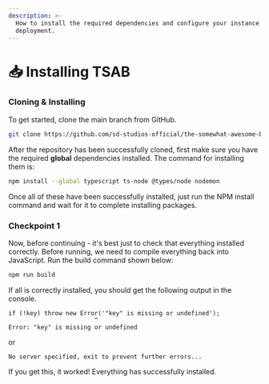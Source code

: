 ```yaml
---
description: >-
  How to install the required dependencies and configure your instance before
  deployment.
---
```


# 📥 Installing TSAB

### Cloning & Installing

To get started, clone the main branch from GitHub.

```bash
git clone https://github.com/sd-studios-official/the-somewhat-awesome-bot.git
```

After the repository has been successfully cloned, first make sure you have the required **global** dependencies installed. The command for installing them is:&#x20;

```bash
npm install --global typescript ts-node @types/node nodemon
```

Once all of these have been successfully installed, just run the NPM install command and wait for it to complete installing packages.

### Checkpoint 1

Now, before continuing - it's best just to check that everything installed correctly. Before running, we need to compile everything back into JavaScript. Run the build command shown below:

```bash
npm run build
```

If all is correctly installed, you should get the following output in the console.

```
if (!key) throw new Error('"key" is missing or undefined');
                        ^
Error: "key" is missing or undefined
```

or

```
No server specified, exit to prevent further errors...
```

If you get this, it worked! Everything has successfully installed.
